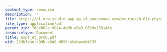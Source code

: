 ```yaml
---
content_type: resource
description: ''
file: https://ol-ocw-studio-app-qa.s3.amazonaws.com/courses/8-01x-physics-i-classical-mechanics-with-an-experimental-focus-fall-2002/233b7d4ec09bb948d050e9abaeabb735_expt_et_prob.pdf
file_type: application/pdf
parent_uid: 70ce862e-9814-4ddb-a6a3-0510e258146e
resourcetype: Document
title: expt_et_prob.pdf
uid: 233b7d4e-c09b-b948-d050-e9abaeabb735
---
```

